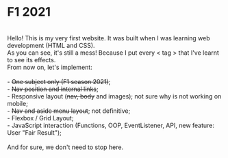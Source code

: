 # F1 2021
<br>Hello! This is my very first website. It was built when I was learning web development (HTML and CSS).
<br>As you can see, it's still a mess! Because I put every < tag > that I've learnt to see its effects.
<br>From now on, let's implement:
<br>
<br> - <strike>One subject only (F1 season 2021)</strike>;
<br> - <strike>Nav position and internal links</strike>;
<br> - Responsive layout (<strike>nav, body</strike> and images); not sure why is not working on mobile;
<br> - <strike>Nav and aside menu layout</strike>; not definitive;
<br> - Flexbox / Grid Layout;
<br> - JavaScript interaction (Functions, OOP, EventListener, API, new feature: User "Fair Result");
<br>
<br>And for sure, we don't need to stop here.<br>
